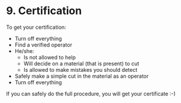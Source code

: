 # 9. Certification

To get your certification:

- Turn off everything
- Find a verified operator
- He/she:
    - Is not allowed to help
    - Will decide on a material (that is present) to cut
    - Is allowed to make mistakes you should detect
- Safely make a simple cut in the material as an operator
- Turn off everything

If you can safely do the full procedure, you will get your certificate :-)

